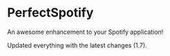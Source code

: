 # PerfectSpotify
An awesome enhancement to your Spotify application!



Updated everything with the latest changes (1.7).
